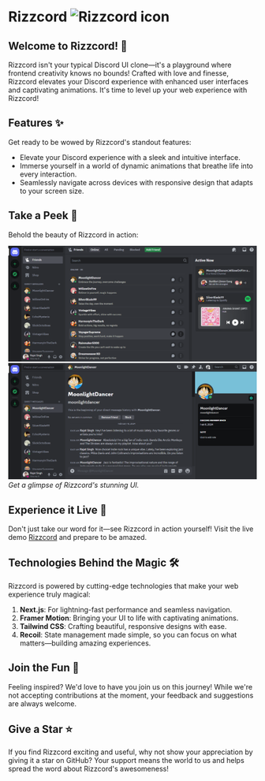 # Rizzcord ![Rizzcord icon](src/app/favicon.ico)

## Welcome to Rizzcord! 🌟

Rizzcord isn't your typical Discord UI clone—it's a playground where frontend creativity knows no bounds! Crafted with love and finesse, Rizzcord elevates your Discord experience with enhanced user interfaces and captivating animations. It's time to level up your web experience with Rizzcord!

## Features ✨

Get ready to be wowed by Rizzcord's standout features:

- Elevate your Discord experience with a sleek and intuitive interface.
- Immerse yourself in a world of dynamic animations that breathe life into every interaction.
- Seamlessly navigate across devices with responsive design that adapts to your screen size.

## Take a Peek 👀

Behold the beauty of Rizzcord in action:

![PageOne](public/assets/ReadmeAssets/PageOne.png)
![PageTwo](public/assets/ReadmeAssets/PageTwo.png)
_Get a glimpse of Rizzcord's stunning UI._

## Experience it Live 🚀

Don't just take our word for it—see Rizzcord in action yourself! Visit the live demo <a href="https://rizzcord-five.vercel.app"  target="_blank">Rizzcord</a> and prepare to be amazed.

## Technologies Behind the Magic 🛠️

Rizzcord is powered by cutting-edge technologies that make your web experience truly magical:

1. **Next.js**: For lightning-fast performance and seamless navigation.
2. **Framer Motion**: Bringing your UI to life with captivating animations.
3. **Tailwind CSS**: Crafting beautiful, responsive designs with ease.
4. **Recoil**: State management made simple, so you can focus on what matters—building amazing experiences.

## Join the Fun 🎉

Feeling inspired? We'd love to have you join us on this journey! While we're not accepting contributions at the moment, your feedback and suggestions are always welcome.

## Give a Star ⭐

If you find Rizzcord exciting and useful, why not show your appreciation by giving it a star on GitHub? Your support means the world to us and helps spread the word about Rizzcord's awesomeness!
